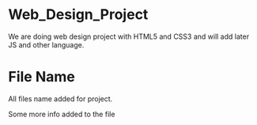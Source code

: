 # Web_Design_Project

We are doing web design project with HTML5 and CSS3 and will add later JS and other language.

# File Name

All files name added for project.

Some more info added to the file
